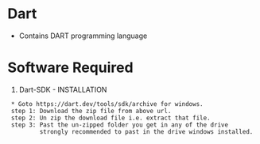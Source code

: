 # Dart
* Contains DART programming language 
# Software Required
   1. Dart-SDK - INSTALLATION
      
     * Goto https://dart.dev/tools/sdk/archive for windows.
     step 1: Download the zip file from above url.
     step 2: Un zip the download file i.e. extract that file.
     step 3: Past the un-zipped folder you get in any of the drive 
             strongly recommended to past in the drive windows installed.
      


